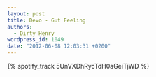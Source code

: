 ```yaml
---
layout: post
title: Devo - Gut Feeling
authors:
  - Dirty Henry
wordpress_id: 1049
date: "2012-06-08 12:03:31 +0200"
---
```


{% spotify_track 5UnVXDhRycTdH0aGeiTjWD %}
